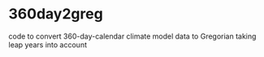 # 360day2greg
code to convert 360-day-calendar climate model data to Gregorian taking leap years into account
